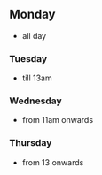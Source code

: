 ## Monday
- all day
### Tuesday
- till 13am
### Wednesday
- from 11am onwards
### Thursday
- from 13 onwards